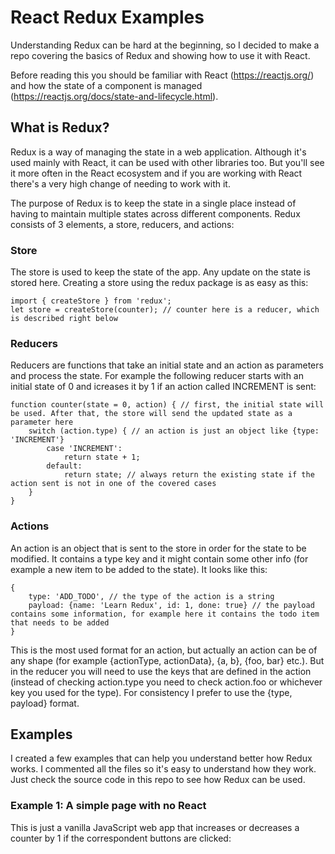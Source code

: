 # React Redux Examples

Understanding Redux can be hard at the beginning, so I decided to make a repo covering the basics of Redux and showing how to use it with React.

Before reading this you should be familiar with React (https://reactjs.org/) and how the state of a component is managed (https://reactjs.org/docs/state-and-lifecycle.html).

## What is Redux?

Redux is a way of managing the state in a web application. Although it's used mainly with React, it can be used with other libraries too. But you'll see it more often in the React ecosystem and if you are working with React there's a very high change of needing to work with it.

The purpose of Redux is to keep the state in a single place instead of having to maintain multiple states across different components. Redux consists of 3 elements, a store, reducers, and actions:

### Store

The store is used to keep the state of the app. Any update on the state is stored here. Creating a store using the redux package is as easy as this:

    import { createStore } from 'redux';
    let store = createStore(counter); // counter here is a reducer, which is described right below

### Reducers

Reducers are functions that take an initial state and an action as parameters and process the state. For example the following reducer starts with an initial state of 0 and icreases it by 1 if an action called INCREMENT is sent:

    function counter(state = 0, action) { // first, the initial state will be used. After that, the store will send the updated state as a parameter here
        switch (action.type) { // an action is just an object like {type: 'INCREMENT'}
            case 'INCREMENT':
                return state + 1;
            default:
                return state; // always return the existing state if the action sent is not in one of the covered cases
        }
    }

### Actions

An action is an object that is sent to the store in order for the state to be modified. It contains a type key and it might contain some other info (for example a new item to be added to the state). It looks like this:

    {
        type: 'ADD_TODO', // the type of the action is a string
        payload: {name: 'Learn Redux', id: 1, done: true} // the payload contains some information, for example here it contains the todo item that needs to be added
    }

This is the most used format for an action, but actually an action can be of any shape (for example {actionType, actionData}, {a, b}, {foo, bar} etc.). But in the reducer you will need to use the keys that are defined in the action (instead of checking action.type you need to check action.foo or whichever key you used for the type). For consistency I prefer to use the {type, payload} format.

## Examples

I created a few examples that can help you understand better how Redux works. I commented all the files so it's easy to understand how they work. Just check the source code in this repo to see how Redux can be used.

### Example 1: A simple page with no React

This is just a vanilla JavaScript web app that increases or decreases a counter by 1 if the correspondent buttons are clicked:






